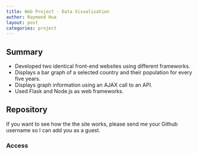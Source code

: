 ```yaml
---
title: Web Project - Data Visualisation
author: Raymond Hua
layout: post
categories: project
---
```

## Summary
* Developed two identical front-end websites using different frameworks.
* Displays a bar graph of a selected country and their population for every five years.
* Displays graph information using an AJAX call to an API.
* Used Flask and Node.js as web frameworks.

## Repository
If you want to see how the the site works, please send me your Github username so I can add you as a guest.

### Access